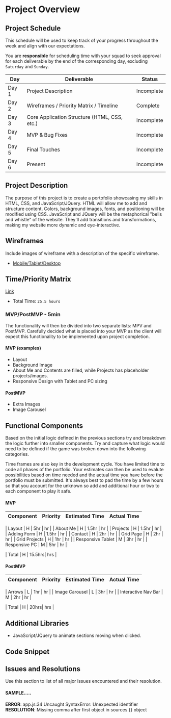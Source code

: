 # Project Overview

## Project Schedule

This schedule will be used to keep track of your progress throughout the week and align with our expectations.  

You are **responsible** for scheduling time with your squad to seek approval for each deliverable by the end of the corresponding day, excluding `Saturday` and `Sunday`.

|  Day | Deliverable | Status
|---|---| ---|
|Day 1| Project Description                             | Incomplete
|Day 2| Wireframes / Priority Matrix / Timeline         | Complete
|Day 3| Core Application Structure (HTML, CSS, etc.)    | Incomplete
|Day 4| MVP & Bug Fixes                                 | Incomplete
|Day 5| Final Touches                                   | Incomplete
|Day 6| Present                                         | Incomplete


## Project Description

The purpose of this project is to create a portofolio showcasing my skills in HTML, CSS, and JavaScript/JQuery. HTML will allow me to add and structure content. Colors, background images, fonts, and positioning will be modified using CSS. JavaScript and JQuery will be the metaphorical "bells and whistle" of the website. They'll add transitions and transformations, making my website more dynamic and eye-interactive.

## Wireframes

Include images of wireframe with a description of the specific wireframe.   

- [Mobile/Tablet/Desktop](https://ibb.co/dMhPRmF)


## Time/Priority Matrix 

[Link](https://ibb.co/HDCZgbd)

 - Total Time: `25.5 hours`

### MVP/PostMVP - 5min

The functionality will then be divided into two separate lists: MPV and PostMVP.  Carefully decided what is placed into your MVP as the client will expect this functionality to be implemented upon project completion.  

#### MVP (examples)

- Layout
- Background Image
- About Me and Contents are filled, while Projects has placeholder projects/images.
- Responsive Design with Tablet and PC sizing

#### PostMVP 

- Extra Images
- Image Carousel

## Functional Components

Based on the initial logic defined in the previous sections try and breakdown the logic further into smaller components.  Try and capture what logic would need to be defined if the game was broken down into the following categories.

Time frames are also key in the development cycle.  You have limited time to code all phases of the portfolio. Your estimates can then be used to evalute possibilities based on time needed and the actual time you have before the portfolio must be submitted. It's always best to pad the time by a few hours so that you account for the unknown so add and additional hour or two to each component to play it safe.

#### MVP

| Component | Priority | Estimated Time | Actual Time |
| --- | :---: |  :---: | :---: | 

| Layout              | H | 5hr   | hr |
| About Me            | H | 1.5hr | hr |
| Projects            | H | 1.5hr | hr |  
| Adding Form         | H | 1.5hr | hr | 
| Contact             | H | 2hr   | hr |
| Grid Page           | H | 2hr   | hr | 
| Grid Projects       | H | 1hr   | hr |
| Responsive Tablet   | M | 3hr   | hr |
| Responsive PC       | M | 5hr   | hr |

| Total | H | 15.5hrs| hrs |

#### PostMVP
| Component | Priority | Estimated Time | Actual Time |
| --- | :---: |  :---: | :---: | 

| Arrows                 | L | 1hr | hr |
| Image Carousel         | L | 3hr | hr |
| Interactive Nav Bar    | M | 2hr | hr |

| Total | H | 20hrs| hrs |

## Additional Libraries
 - JavaScript/JQuery to animate sections moving when clicked.

## Code Snippet



## Issues and Resolutions
 Use this section to list of all major issues encountered and their resolution.

#### SAMPLE.....
**ERROR**: app.js:34 Uncaught SyntaxError: Unexpected identifier                                
**RESOLUTION**: Missing comma after first object in sources {} object
